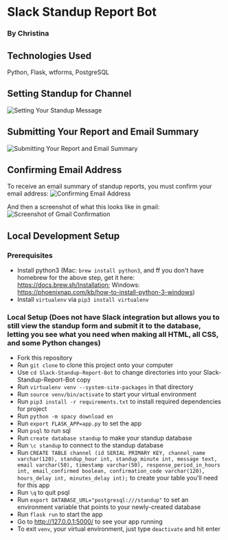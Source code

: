 # Slack Standup Report Bot
### By Christina

## Technologies Used
Python, Flask, wtforms, PostgreSQL

## Setting Standup for Channel
![Setting Your Standup Message](https://raw.githubusercontent.com/cjaiello/standupbot/master/standup-setting-message.gif)

## Submitting Your Report and Email Summary
![Submitting Your Report and Email Summary](https://raw.githubusercontent.com/cjaiello/standupbot/master/standup-submitting-reports-and-emailing.gif)

## Confirming Email Address
To receive an email summary of standup reports, you must confirm your email address:
![Confirming Email Address](https://raw.githubusercontent.com/cjaiello/standupbot/master/standup-confirm-email-address.gif)

And then a screenshot of what this looks like in gmail:
![Screenshot of Gmail Confirmation](https://raw.githubusercontent.com/cjaiello/standupbot/master/confirmation-in-gmail.png)

## Local Development Setup
### Prerequisites
* Install python3 (Mac: `brew install python3`, and ff you don't have homebrew for the above step, get it here: https://docs.brew.sh/Installation; Windows: https://phoenixnap.com/kb/how-to-install-python-3-windows)
* Install `virtualenv` via `pip3 install virtualenv`

### Local Setup (Does not have Slack integration but allows you to still view the standup form and submit it to the database, letting you see what you need when making all HTML, all CSS, and some Python changes)
* Fork this repository
* Run `git clone` to clone this project onto your computer
* Use `cd Slack-Standup-Report-Bot` to change directories into your Slack-Standup-Report-Bot copy
* Run `virtualenv venv --system-site-packages` in that directory
* Run `source venv/bin/activate` to start your virtual environment
* Run `pip3 install -r requirements.txt` to install required dependencies for project
* Run `python -m spacy download en`
* Run `export FLASK_APP=app.py` to set the app
* Run `psql` to run sql
* Run `create database standup` to make your standup database
* Run `\c standup` to connect to the standup database
* Run `CREATE TABLE channel (id SERIAL PRIMARY KEY, channel_name varchar(120), standup_hour int, standup_minute int, message text, email varchar(50), timestamp varchar(50), response_period_in_hours int, email_confirmed boolean, confirmation_code varchar(120), hours_delay int, minutes_delay int);` to create your table you'll need for this app
* Run `\q` to quit psql
* Run `export DATABASE_URL="postgresql:///standup"` to set an environment variable that points to your newly-created database
* Run `flask run` to start the app
* Go to http://127.0.0.1:5000/ to see your app running
* To exit `venv`, your virtual environment, just type `deactivate` and hit enter
